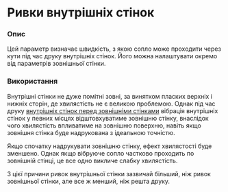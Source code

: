 Ривки внутрішніх стінок
====

### **Опис**

Цей параметр визначає швидкість, з якою сопло може проходити через кути під час друку внутрішніх стінок. Його можна налаштувати окремо від параметрів зовнішньої стінки.

### **Використання**

Внутрішні стінки не дуже помітні зовні, за винятком пласких верхніх і нижніх сторін, де хвилястість не є великою проблемою. Однак під час друку [внутрішніх стінок перед зовнішніми стінками](../shell/outer_inset_first.md) вібрація внутрішніх стінок у певних місцях відштовхуватиме зовнішню стінку, внаслідок чого хвилястість впливатиме на зовнішню поверхню, навіть якщо зовнішня стінка буде надрукована з ідеальною точністю.

Якщо спочатку надрукувати зовнішню стінку, ефект хвилястості буде зменшено. Однак якщо вібруюче сопло частково проходить по зовнішній стінці, це все одно викличе слабку хвилястість.

З цієї причини ривок внутрішньої стінки зазвичай більший, ніж ривок зовнішньої стінки, але все ж менший, ніж решта друку.
